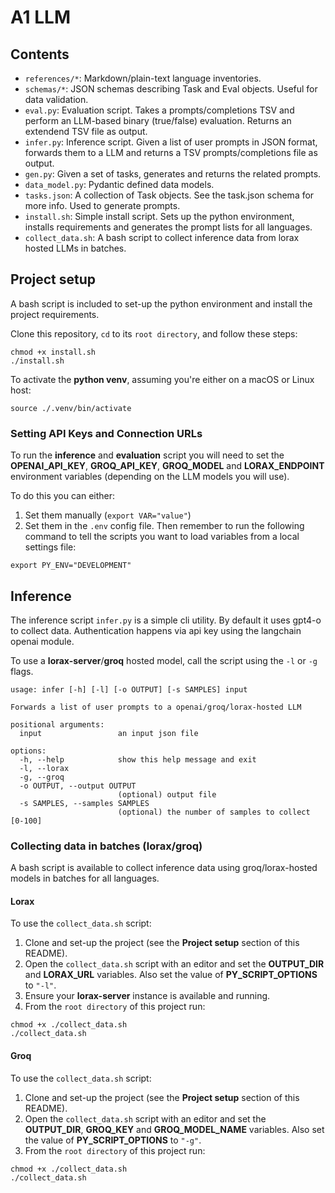 # A1 LLM

## Contents
- `references/*`: Markdown/plain-text language inventories.
- `schemas/*`: JSON schemas describing Task and Eval objects. Useful for data validation.
- `eval.py`: Evaluation script. Takes a prompts/completions TSV and perform an LLM-based binary (true/false) evaluation. Returns an extendend TSV file as output.
- `infer.py`: Inference script. Given a list of user prompts in JSON format, forwards them to a LLM and returns a TSV prompts/completions file as output.
- `gen.py`: Given a set of tasks, generates and returns the related prompts.
- `data_model.py`: Pydantic defined data models.
- `tasks.json`: A collection of Task objects. See the task.json schema for more info. Used to generate prompts.
- `install.sh`: Simple install script. Sets up the python environment, installs requirements and generates the prompt lists for all languages.
- `collect_data.sh`: A bash script to collect inference data from lorax hosted LLMs in batches.

## Project setup
A bash script is included to set-up the python environment and install the project requirements.

Clone this repository, `cd` to its `root directory`, and follow these steps:
```
chmod +x install.sh
./install.sh
```

To activate the **python venv**, assuming you're either on a macOS or Linux host:
```
source ./.venv/bin/activate
```

### Setting API Keys and Connection URLs
To run the **inference** and **evaluation** script you will need to set the **OPENAI_API_KEY**, **GROQ_API_KEY**, **GROQ_MODEL** and **LORAX_ENDPOINT** environment variables (depending on the LLM models you will use).

To do this you can either:
1. Set them manually (`export VAR="value"`)
2. Set them in the `.env` config file. Then remember to run the following command to tell the scripts you want to load variables from a local settings file:
```
export PY_ENV="DEVELOPMENT"
```
## Inference
The inference script `infer.py` is a simple cli utility. By default it uses gpt4-o to collect data. Authentication happens via api key using the langchain openai module.

To use a **lorax-server**/**groq** hosted model, call the script using the `-l` or `-g` flags.
```
usage: infer [-h] [-l] [-o OUTPUT] [-s SAMPLES] input

Forwards a list of user prompts to a openai/groq/lorax-hosted LLM

positional arguments:
  input                 an input json file

options:
  -h, --help            show this help message and exit
  -l, --lorax
  -g, --groq
  -o OUTPUT, --output OUTPUT
                        (optional) output file
  -s SAMPLES, --samples SAMPLES
                        (optional) the number of samples to collect [0-100]
```

### Collecting data in batches (lorax/groq)
A bash script is available to collect inference data using groq/lorax-hosted models in batches for all languages.

#### Lorax
To use the `collect_data.sh` script:
1. Clone and set-up the project (see the **Project setup** section of this README).
2. Open the `collect_data.sh` script with an editor and set the **OUTPUT_DIR** and **LORAX_URL** variables. Also set the value of **PY_SCRIPT_OPTIONS** to `"-l"`.
3. Ensure your **lorax-server** instance is available and running.
4. From the `root directory` of this project run:
```
chmod +x ./collect_data.sh
./collect_data.sh
```

#### Groq
To use the `collect_data.sh` script:
1. Clone and set-up the project (see the **Project setup** section of this README).
2. Open the `collect_data.sh` script with an editor and set the **OUTPUT_DIR**, **GROQ_KEY** and **GROQ_MODEL_NAME** variables. Also set the value of **PY_SCRIPT_OPTIONS** to `"-g"`.
3. From the `root directory` of this project run:
```
chmod +x ./collect_data.sh
./collect_data.sh
```